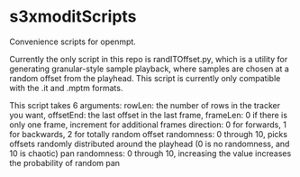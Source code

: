 # s3xmoditScripts
Convenience scripts for openmpt.

Currently the only script in this repo is randITOffset.py, which is a utility for generating granular-style sample playback, where samples are chosen at a random offset from the playhead. This script is currently only compatible with the .it and .mptm formats. 

This script takes 6 arguments:
    rowLen: the number of rows in the tracker you want,
    offsetEnd: the last offset in the last frame,
    frameLen: 0 if there is only one frame, increment for additional frames
    direction: 0 for forwards, 1 for backwards, 2 for totally random
    offset randomness: 0 through 10, picks offsets randomly distributed around the playhead (0 is no randomness, and 10 is chaotic)
    pan randomness: 0 through 10, increasing the value increases the probability of random pan
